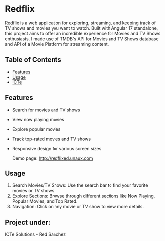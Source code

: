 # Redflix

Redflix is a web application for exploring, streaming, and keeping track of TV shows and movies you want to watch. Built with Angular 17 standalone, this project aims to offer an incredible experience for Movies and TV Shows enthusiasts. I made use of TMDB's API for Movies and TV Shows database and API of a Movie Platform for streaming content. 

## Table of Contents

- [Features](#features)
- [Usage](#usage)
- [ICTe](#project)

## Features

- Search for movies and TV shows
- View now playing movies
- Explore popular movies
- Track top-rated movies and TV shows
- Responsive design for various screen sizes

  Demo page: http://redflixed.unaux.com

## Usage
1. Search Movies/TV Shows: Use the search bar to find your favorite movies or TV shows.
2. Explore Sections: Browse through different sections like Now Playing, Popular Movies, and Top Rated.
3. Navigation: Click on any movie or TV show to view more details.

## Project under:
ICTe Solutions - Red Sanchez
